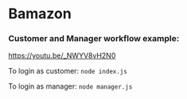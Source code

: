 # Bamazon

### Customer and Manager workflow example:
https://youtu.be/_NWYV8vH2N0

To login as customer:
```node index.js```

To login as manager:
```node manager.js```

